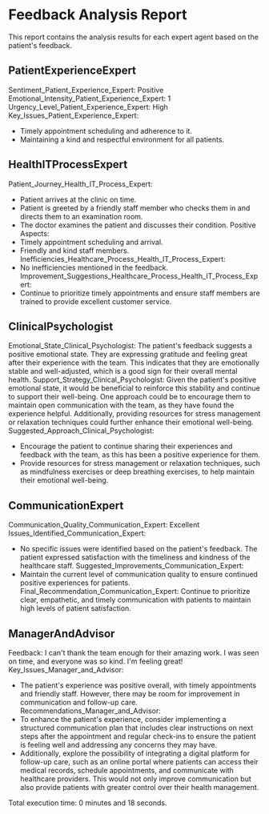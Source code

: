 # Feedback Analysis Report

This report contains the analysis results for each expert agent based on the patient's feedback.

## PatientExperienceExpert
Sentiment_Patient_Experience_Expert: Positive
Emotional_Intensity_Patient_Experience_Expert: 1
Urgency_Level_Patient_Experience_Expert: High
Key_Issues_Patient_Experience_Expert:
- Timely appointment scheduling and adherence to it.
- Maintaining a kind and respectful environment for all patients.
## HealthITProcessExpert
Patient_Journey_Health_IT_Process_Expert:
- Patient arrives at the clinic on time.
- Patient is greeted by a friendly staff member who checks them in and directs them to an examination room.
- The doctor examines the patient and discusses their condition.
Positive Aspects:
- Timely appointment scheduling and arrival.
- Friendly and kind staff members.
Inefficiencies_Healthcare_Process_Health_IT_Process_Expert:
- No inefficiencies mentioned in the feedback.
Improvement_Suggestions_Healthcare_Process_Health_IT_Process_Expert:
- Continue to prioritize timely appointments and ensure staff members are trained to provide excellent customer service.
## ClinicalPsychologist
Emotional_State_Clinical_Psychologist: The patient's feedback suggests a positive emotional state. They are expressing gratitude and feeling great after their experience with the team. This indicates that they are emotionally stable and well-adjusted, which is a good sign for their overall mental health.
Support_Strategy_Clinical_Psychologist: Given the patient's positive emotional state, it would be beneficial to reinforce this stability and continue to support their well-being. One approach could be to encourage them to maintain open communication with the team, as they have found the experience helpful. Additionally, providing resources for stress management or relaxation techniques could further enhance their emotional well-being.
Suggested_Approach_Clinical_Psychologist:
- Encourage the patient to continue sharing their experiences and feedback with the team, as this has been a positive experience for them.
- Provide resources for stress management or relaxation techniques, such as mindfulness exercises or deep breathing exercises, to help maintain their emotional well-being.
## CommunicationExpert
Communication_Quality_Communication_Expert: Excellent
Issues_Identified_Communication_Expert:
- No specific issues were identified based on the patient's feedback. The patient expressed satisfaction with the timeliness and kindness of the healthcare staff.
Suggested_Improvements_Communication_Expert:
- Maintain the current level of communication quality to ensure continued positive experiences for patients.
Final_Recommendation_Communication_Expert: Continue to prioritize clear, empathetic, and timely communication with patients to maintain high levels of patient satisfaction.
## ManagerAndAdvisor
Feedback: I can't thank the team enough for their amazing work. I was seen on time, and everyone was so kind. I'm feeling great!
Key_Issues_Manager_and_Advisor:
- The patient's experience was positive overall, with timely appointments and friendly staff. However, there may be room for improvement in communication and follow-up care.
Recommendations_Manager_and_Advisor:
- To enhance the patient's experience, consider implementing a structured communication plan that includes clear instructions on next steps after the appointment and regular check-ins to ensure the patient is feeling well and addressing any concerns they may have.
- Additionally, explore the possibility of integrating a digital platform for follow-up care, such as an online portal where patients can access their medical records, schedule appointments, and communicate with healthcare providers. This would not only improve communication but also provide patients with greater control over their health management.

Total execution time: 0 minutes and 18 seconds.
